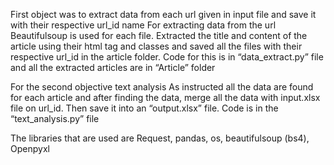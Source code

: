 First object was to extract data from each url given in input file and save it with their respective url_id name
For extracting data from the url  Beautifulsoup is used for each file. Extracted the title and content of the article using their html tag and classes and saved all the files with their respective url_id in the article folder.
Code for this is in “data_extract.py” file and all the extracted articles are in “Article” folder

For the second objective text analysis 
As instructed all the data are found for each article and after finding the data, merge all the data with input.xlsx file on url_id. Then save it into an “output.xlsx” file. Code is in the “text_analysis.py” file

The libraries that are used are
Request, 
pandas, 
os, 
beautifulsoup (bs4), 
Openpyxl
